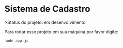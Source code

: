 <h1> Sistema de Cadastro</h1>
>Status do projeto: em desenvolvimento

Para rodar esse projeto em sua máquina,por favor digite:

```
node app.js
```
